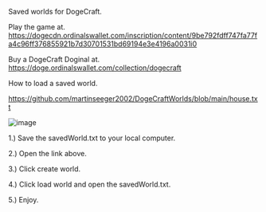 Saved worlds for DogeCraft.

Play the game at.
https://dogecdn.ordinalswallet.com/inscription/content/9be792fdff747fa77fa4c96ff376855921b7d30701531bd69194e3e4196a0031i0

Buy a DogeCraft Doginal at.
https://doge.ordinalswallet.com/collection/dogecraft

How to load a saved world.

https://github.com/martinseeger2002/DogeCraftWorlds/blob/main/house.txt

![image](https://github.com/user-attachments/assets/bd083968-f706-4657-95d9-bef3f4f21049)


1.) Save the savedWorld.txt to your local computer.

2.) Open the link above.

3.) Click create world.

4.) Click load world and open the savedWorld.txt.

5.) Enjoy.
